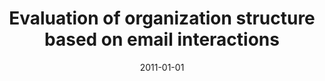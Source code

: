 ---
# Documentation: https://wowchemy.com/docs/managing-content/

title: Evaluation of organization structure based on email interactions
subtitle: ''
summary: ''
authors:
- Sebastian Palus
- brodka
- kazienko
tags: []
categories: []
date: '2011-01-01'
lastmod: 2022-10-07T05:43:57Z
featured: false
draft: false

# Featured image
# To use, add an image named `featured.jpg/png` to your page's folder.
# Focal points: Smart, Center, TopLeft, Top, TopRight, Left, Right, BottomLeft, Bottom, BottomRight.
image:
  caption: ''
  focal_point: ''
  preview_only: false

# Projects (optional).
#   Associate this post with one or more of your projects.
#   Simply enter your project's folder or file name without extension.
#   E.g. `projects = ["internal-project"]` references `content/project/deep-learning/index.md`.
#   Otherwise, set `projects = []`.
projects: []
publishDate: '2022-10-07T05:43:56.685426Z'
publication_types:
- '2'
abstract: ''
publication: '*International Journal of Knowledge Society Research*'
---